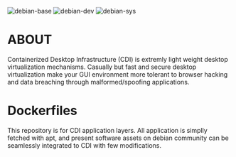![debian-base](https://github.com/coshdev/coshapp-docker/workflows/debian-base/badge.svg)
![debian-dev](https://github.com/coshdev/coshapp-docker/workflows/debian-dev/badge.svg)
![debian-sys](https://github.com/coshdev/coshapp-docker/workflows/debian-sys/badge.svg)

# ABOUT

Containerized Desktop Infrastructure (CDI) is extremly light weight desktop virtualization mechanisms. Casually but fast and secure desktop virtualization make your GUI environment more tolerant to browser hacking and data breaching through malformed/spoofing applications.

# Dockerfiles

This repository is for CDI application layers. All application is simplly fetched with apt, and present software assets on debian community can be seamlessly integrated to CDI with few modifications.

